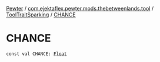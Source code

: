 [Pewter](../../index.md) / [com.ejektaflex.pewter.mods.thebetweenlands.tool](../index.md) / [ToolTraitSparking](index.md) / [CHANCE](./-c-h-a-n-c-e.md)

# CHANCE

`const val CHANCE: `[`Float`](https://kotlinlang.org/api/latest/jvm/stdlib/kotlin/-float/index.html)